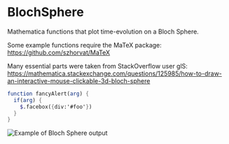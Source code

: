# BlochSphere
Mathematica functions that plot time-evolution on a Bloch Sphere.

Some example functions require the MaTeX package:
https://github.com/szhorvat/MaTeX

Many essential parts were taken from StackOverflow user glS:
https://mathematica.stackexchange.com/questions/125985/how-to-draw-an-interactive-mouse-clickable-3d-bloch-sphere


```Mathematica
function fancyAlert(arg) {
  if(arg) {
    $.facebox({div:'#foo'})
  }
}
```

![Example of Bloch Sphere output](https://raw.githubusercontent.com/username/projectname/branch/path/to/img.png)

